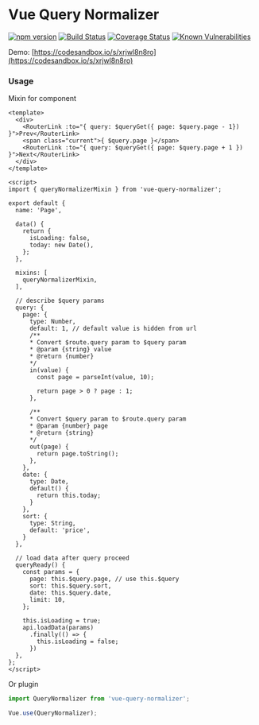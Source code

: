 # Vue Query Normalizer

[![npm version](https://badge.fury.io/js/vue-query-normalizer.svg)](https://www.npmjs.com/package/vue-query-normalizer)
[![Build Status](https://travis-ci.com/dmitriytat/vue-query-normalizer.svg?branch=master)](https://travis-ci.com/dmitriytat/vue-query-normalizer)
[![Coverage Status](https://coveralls.io/repos/github/dmitriytat/vue-query-normalizer/badge.svg?branch=master)](https://coveralls.io/github/dmitriytat/vue-query-normalizer?branch=master)
[![Known Vulnerabilities](https://snyk.io/test/github/dmitriytat/vue-query-normalizer/badge.svg?targetFile=package.json)](https://snyk.io/test/github/dmitriytat/vue-query-normalizer?targetFile=package.json)

Demo: [https://codesandbox.io/s/xrjwl8n8ro](https://codesandbox.io/s/xrjwl8n8ro)

### Usage

Mixin for component

```vue
<template>
  <div>
    <RouterLink :to="{ query: $queryGet({ page: $query.page - 1}) }">Prev</RouterLink>
    <span class="current">{ $query.page }</span>
    <RouterLink :to="{ query: $queryGet({ page: $query.page + 1 }) }">Next</RouterLink>
  </div>
</template>

<script>
import { queryNormalizerMixin } from 'vue-query-normalizer';

export default {
  name: 'Page',

  data() {
    return {
      isLoading: false,
      today: new Date(),
    };
  },

  mixins: [
    queryNormalizerMixin,
  ],

  // describe $query params
  query: {
    page: {
      type: Number,
      default: 1, // default value is hidden from url
      /**
      * Convert $route.query param to $query param
      * @param {string} value
      * @return {number}
      */
      in(value) {
        const page = parseInt(value, 10);
        
        return page > 0 ? page : 1;
      },
      
      /**
      * Convert $query param to $route.query param
      * @param {number} page
      * @return {string}
      */
      out(page) {
        return page.toString();
      },
    },
    date: {
      type: Date,
      default() { 
        return this.today; 
      }
    },
    sort: {
      type: String,
      default: 'price',
    }
  },

  // load data after query proceed
  queryReady() {
    const params = {
      page: this.$query.page, // use this.$query
      sort: this.$query.sort,
      date: this.$query.date,
      limit: 10,
    };
    
    this.isLoading = true;
    api.loadData(params)
      .finally(() => {
        this.isLoading = false;
      })
  },
};
</script>

```

Or plugin

```js
import QueryNormalizer from 'vue-query-normalizer';

Vue.use(QueryNormalizer);
```
